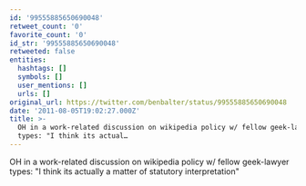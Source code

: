 ```yaml
---
id: '99555885650690048'
retweet_count: '0'
favorite_count: '0'
id_str: '99555885650690048'
retweeted: false
entities:
  hashtags: []
  symbols: []
  user_mentions: []
  urls: []
original_url: https://twitter.com/benbalter/status/99555885650690048
date: '2011-08-05T19:02:27.000Z'
title: >-
  OH in a work-related discussion on wikipedia policy w/ fellow geek-lawyer
  types: "I think its actual…
---
```


OH in a work-related discussion on wikipedia policy w/ fellow geek-lawyer types: "I think its actually a matter of statutory interpretation"